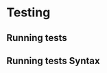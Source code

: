 <!-- Space: HUGO-THEME-UILITE -->
<!-- Title: Testing -->

# Testing

## Running tests

## Running tests Syntax
